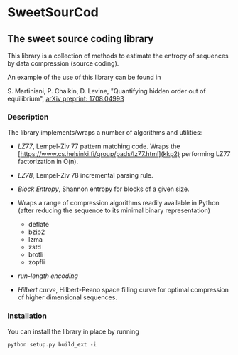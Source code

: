 # SweetSourCod

## The sweet source coding library

This library is a collection of methods to estimate the entropy of sequences by data compression (source coding).

An example of the use of this library can be found in

S. Martiniani, P. Chaikin, D. Levine, "Quantifying hidden order out of equilibrium", [arXiv preprint: 1708.04993](https://arxiv.org/abs/1708.04993)

### Description

The library implements/wraps a number of algorithms and utilities:

- *LZ77*, Lempel-Ziv 77 pattern matching code. Wraps the [https://www.cs.helsinki.fi/group/pads/lz77.html](kkp2) performing LZ77 factorization in O(n).

- *LZ78*, Lempel-Ziv 78 incremental parsing rule.

- *Block Entropy*, Shannon entropy for blocks of a given size.

- Wraps a range of compression algorithms readily available in Python (after reducing the sequence to its minimal binary representation)
  * deflate
  * bzip2
  * lzma
  * zstd
  * brotli
  * zopfli
  
- *run-length encoding*

- *Hilbert curve*, Hilbert-Peano space filling curve for optimal compression of higher dimensional sequences.

### Installation

You can install the library in place by running

```shell
python setup.py build_ext -i
```
